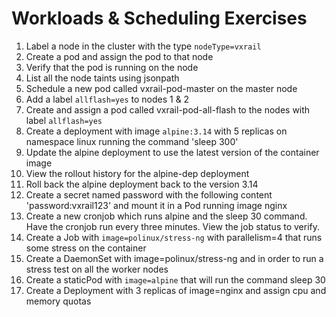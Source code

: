 # Workloads & Scheduling Exercises

1. Label a node in the cluster with the type ```nodeType=vxrail```
3. Create a pod and assign the pod to that node
4. Verify that the pod is running on the node
5. List all the node taints using jsonpath
6. Schedule a new pod called vxrail-pod-master on the master node
7. Add a label ```allflash=yes``` to nodes 1 & 2
8. Create and assign a pod called vxrail-pod-all-flash to the nodes with label ```allflash=yes```
9. Create a deployment with image ```alpine:3.14``` with 5 replicas on namespace linux running the command 'sleep 300'
10. Update the alpine deployment to use the latest version of the container image
11. View the rollout history for the alpine-dep deployment
12. Roll back the alpine deployment back to the version 3.14
13. Create a secret named password with the following content 'password:vxrail123' and mount it in a Pod running image nginx
14. Create a new cronjob which runs alpine and the sleep 30 command. Have the cronjob run every three minutes.
View the job status to verify.
15. Create a Job with ``image=polinux/stress-ng`` with parallelism=4 that runs some stress on the container
16. Create a DaemonSet with image=polinux/stress-ng and in order to run a stress test on all the worker nodes
17. Create a staticPod with ``image=alpine`` that will run the command sleep 30
18. Create a Deployment with 3 replicas of image=nginx and assign cpu and memory quotas
